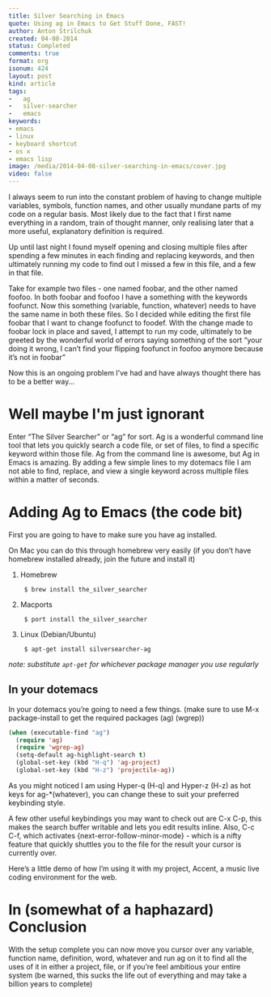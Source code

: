 ```yaml
---
title: Silver Searching in Emacs
quote: Using ag in Emacs to Get Stuff Done, FAST!
author: Anton Strilchuk
created: 04-08-2014
status: Completed
comments: true
format: org
isonum: 424
layout: post
kind: article
tags:
-   ag
-   silver-searcher
-   emacs
keywords:
- emacs
- linux
- keyboard shortcut
- os x
- emacs lisp
image: /media/2014-04-08-silver-searching-in-emacs/cover.jpg
video: false
---
```


<span class="dropcap">I</span> always seem to run into the constant
problem of having to change multiple variables, symbols, function
names, and other usually mundane parts of my code on a regular
basis. Most likely due to the fact that I first name everything in a
random, train of thought manner, only realising later that a more
useful, explanatory definition is required.

Up until last night I found myself opening and closing multiple files
after spending a few minutes in each finding and replacing keywords,
and then ultimately running my code to find out I missed a few in this
file, and a few in that file.

Take for example two files - one named foobar, and the other named
foofoo. In both foobar and foofoo I have a something with the keywords
foofunct. Now this something (variable, function, whatever) needs to
have the same name in both these files. So I decided while editing
the first file foobar that I want to change foofunct to foodef. With
the change made to foobar lock in place and saved, I attempt to run my
code, ultimately to be greeted by the wonderful world of errors saying
something of the sort &ldquo;your doing it wrong, I can&rsquo;t find your flipping
foofunct in foofoo anymore because it&rsquo;s not in foobar&rdquo;

Now this is an ongoing problem I&rsquo;ve had and have always thought there
has to be a better way&#x2026;

# Well maybe I'm just ignorant

Enter &ldquo;The Silver Searcher&rdquo; or &ldquo;ag&rdquo; for sort. Ag is a wonderful
command line tool that lets you quickly search a code file, or set of
files, to find a specific keyword within those file. Ag from the
command line is awesome, but Ag in Emacs is amazing. By adding a few
simple lines to my dotemacs file I am not able to find, replace, and
view a single keyword across multiple files within a matter of
seconds.

# Adding Ag to Emacs (the code bit)

First you are going to have to make sure you have ag installed.

On Mac you can do this through homebrew very easily (if you don&rsquo;t have
homebrew installed already, join the future and install it)

1. Homebrew

        $ brew install the_silver_searcher

2. Macports

        $ port install the_silver_searcher

3. Linux (Debian/Ubuntu)

        $ apt-get install silversearcher-ag

*note: substitute `apt-get` for whichever package manager you use regularly*

## In your dotemacs

In your dotemacs you&rsquo;re going to need a few things. (make sure to use
M-x package-install to get the required packages (ag) (wgrep))

```lisp
(when (executable-find "ag")
  (require 'ag)
  (require 'wgrep-ag)
  (setq-default ag-highlight-search t)
  (global-set-key (kbd "H-q") 'ag-project)
  (global-set-key (kbd "H-z") 'projectile-ag))
```

As you might noticed I am using Hyper-q (H-q) and Hyper-z (H-z) as
hot keys for ag-\*(whatever), you can change these to suit your
preferred keybinding style.

A few other useful keybindings you may want to check out are C-x C-p,
this makes the search buffer writable and lets you edit results
inline. Also, C-c C-f, which activates {next-error-follow-minor-mode} -
which is a nifty feature that quickly shuttles you to the file for the
result your cursor is currently over.

Here&rsquo;s a little demo of how I&rsquo;m using it with my project, Accent, a
music live coding environment for the web.

# In (somewhat of a haphazard) Conclusion

With the setup complete you can now move you cursor over any variable,
function name, definition, word, whatever and run ag on it to find all
the uses of it in either a project, file, or if you&rsquo;re feel
ambitious your entire system (be warned, this sucks the life out of
everything and may take a billion years to complete)
